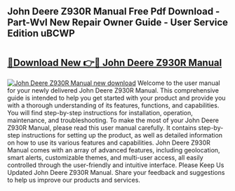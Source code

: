 ## John Deere Z930R Manual Free Pdf Download - Part-WvI New Repair Owner Guide - User Service Edition uBCWP

# <h2><a href="http://bc92164.oget.top/?id=John+Deere+Z930R+Manual">🔗Download New 👉🔴 John Deere Z930R Manual</a></h2>

[![John Deere Z930R Manual new download](https://i.imgur.com/5g1atiW.png)](http://bc92164.oget.top/?id=John+Deere+Z930R+Manual)
Welcome to the user manual for your newly delivered John Deere Z930R Manual. This comprehensive guide is intended to help you get started with your product and provide you with a thorough understanding of its features, functions, and capabilities. You will find step-by-step instructions for installation, operation, maintenance, and troubleshooting. To make the most of your John Deere Z930R Manual, please read this user manual carefully. It contains step-by-step instructions for setting up the product, as well as detailed information on how to use its various features and capabilities. John Deere Z930R Manual comes with an array of advanced features, including geolocation, smart alerts, customizable themes, and multi-user access, all easily controlled through the user-friendly and intuitive interface. Please Keep Us Updated John Deere Z930R Manual. Share your feedback and suggestions to help us improve our products and services.
